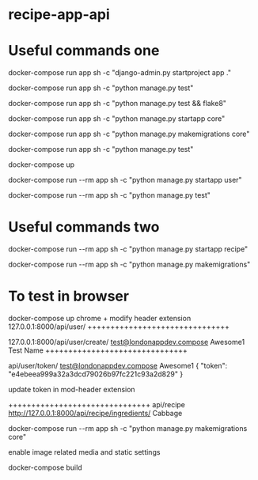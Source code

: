 # recipe-app-api

# Useful commands one
docker-compose run app sh -c "django-admin.py startproject app ."

docker-compose run app sh -c "python manage.py test"

docker-compose run app sh -c "python manage.py test && flake8"

docker-compose run app sh -c "python manage.py startapp core"

docker-compose run app sh -c "python manage.py makemigrations core"

docker-compose run app sh -c "python manage.py test"

docker-compose up

docker-compose run --rm app sh -c "python manage.py startapp user"

docker-compose run --rm app sh -c "python manage.py test"

# Useful commands two

docker-compose run --rm app sh -c "python manage.py startapp recipe"

docker-compose run --rm app sh -c "python manage.py makemigrations"

# To test in browser
docker-compose up
chrome + modify header extension
127.0.0.1:8000/api/user/
+++++++++++++++++++++++++++++++

127.0.0.1:8000/api/user/create/
test@londonappdev.compose
Awesome1
Test Name
+++++++++++++++++++++++++++++++

api/user/token/
test@londonappdev.compose
Awesome1
{
    "token": "e4ebeea999a32a3dcd79026b97fc221c93a2d829"
}

update token in mod-header extension

+++++++++++++++++++++++++++++++
api/recipe
http://127.0.0.1:8000/api/recipe/ingredients/
Cabbage


docker-compose run --rm app sh -c "python manage.py makemigrations core"

enable image related media and static settings

docker-compose build
